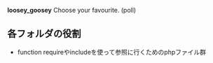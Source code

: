 __loosey_goosey__
Choose your favourite. (poll)

## 各フォルダの役割
* function
requireやincludeを使って参照に行くためのphpファイル群
